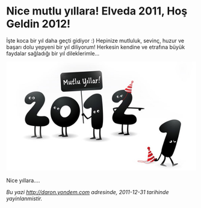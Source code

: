 # Nice mutlu yıllara! Elveda 2011, Hoş Geldin 2012! 

İşte koca bir yıl daha geçti gidiyor :) Hepinize mutluluk, sevinç, huzur
ve başarı dolu yepyeni bir yıl diliyorum! Herkesin kendine ve etrafına
büyük faydalar sağladığı bir yıl dileklerimle...

![Mutlu yıllar!](../media/Nice_mutlu_yillara_Elveda_2011_Hos_Geldin_2012/yilbasi.jpg)

Nice yıllara....


*Bu yazi http://daron.yondem.com adresinde, 2011-12-31 tarihinde yayinlanmistir.*
